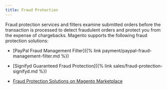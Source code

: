 ```yaml
---
title: Fraud Protection
---
```


Fraud protection services and filters examine submitted orders before the transaction is processed to detect fraudulent orders and protect you from the expense of chargebacks. Magento supports the following fraud protection solutions:

- [PayPal Fraud Management Filter]({% link payment/paypal-fraud-management-filter.md %})

- [Signifyd Guaranteed Fraud Protection]({% link sales/fraud-protection-signifyd.md %})

- [Fraud Protection Solutions on Magento Marketplace][1]

[1]: https://marketplace.magento.com/catalogsearch/result?q=fraud%20protection
